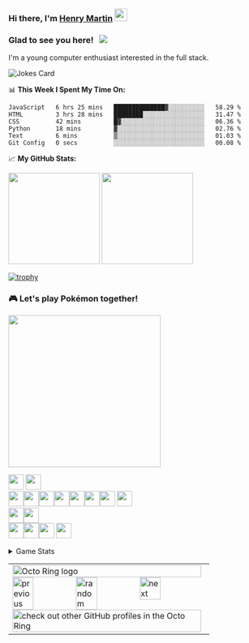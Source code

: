 ### Hi there, I'm <a href="https://home.henrymartin.co" target="_blank">Henry Martin</a> <img src="https://media.giphy.com/media/hvRJCLFzcasrR4ia7z/giphy.gif" width="25px">



### Glad to see you here! &nbsp; ![](https://visitor-badge.glitch.me/badge?page_id=HENRYMARTIN5.HENRYMARIN5)

I'm a young computer enthusiast interested in the full stack.


<img src="https://readme-jokes.vercel.app/api" alt="Jokes Card" />




</br>

📊 **This Week I Spent My Time On:**
<!--START_SECTION:waka-->

```text
JavaScript   6 hrs 25 mins   ██████████████▓░░░░░░░░░░   58.29 %
HTML         3 hrs 28 mins   ████████░░░░░░░░░░░░░░░░░   31.47 %
CSS          42 mins         █▓░░░░░░░░░░░░░░░░░░░░░░░   06.36 %
Python       18 mins         ▓░░░░░░░░░░░░░░░░░░░░░░░░   02.76 %
Text         6 mins          ▒░░░░░░░░░░░░░░░░░░░░░░░░   01.03 %
Git Config   0 secs          ░░░░░░░░░░░░░░░░░░░░░░░░░   00.08 %
```

<!--END_SECTION:waka-->


📈 **My GitHub Stats:**

<p>
  <img height="180em" src="https://github-readme-stats.vercel.app/api?username=HENRYMARTIN5&show_icons=true&hide_border=true&&count_private=true&include_all_commits=true" />
  <img height="180em" src="https://github-readme-stats.vercel.app/api/top-langs/?username=HENRYMARTIN5&show_icons=true&hide_border=true&layout=compact&langs_count=8"/>
</p>

[![trophy](https://github-profile-trophy.vercel.app/?username=HENRYMARTIN5&theme=onedark)](https://github.com/ryo-ma/github-profile-trophy)

### 🎮 Let's play Pokémon together!
<img src="https://toy.aoaoao.me/image" width="300"/> 

<img src="https://raw.githubusercontent.com/HFO4/HFO4/master/img/blank.png" width="30"/> <a href="https://toy.aoaoao.me/control?button=2&callback=https://github.com/HENRYMARTIN5"><img src="https://raw.githubusercontent.com/HFO4/HFO4/master/img/up.png" width="30"/></a>
<br><a href="https://toy.aoaoao.me/control?button=1&callback=https://github.com/HENRYMARTIN5"><img src="https://raw.githubusercontent.com/HFO4/HFO4/master/img/left.png" width="30"/></a><img src="https://raw.githubusercontent.com/HFO4/HFO4/master/img/blank.png" width="30"/><a href="https://toy.aoaoao.me/control?button=0&callback=https://github.com/HENRYMARTIN5"><img src="https://raw.githubusercontent.com/HFO4/HFO4/master/img/right.png" width="30"/></a><img src="https://raw.githubusercontent.com/HFO4/HFO4/master/img/blank.png" width="30"/><img src="https://raw.githubusercontent.com/HFO4/HFO4/master/img/blank.png" width="30"/><img src="https://raw.githubusercontent.com/HFO4/HFO4/master/img/blank.png" width="30"/><a href="https://toy.aoaoao.me/control?button=5&callback=https://github.com/HENRYMARTIN5"><img src="https://raw.githubusercontent.com/HFO4/HFO4/master/img/B.png" width="30"/></a> <a href="https://toy.aoaoao.me/control?button=4&callback=https://github.com/HENRYMARTIN5"><img src="https://raw.githubusercontent.com/HFO4/HFO4/master/img/A.png" width="30"/></a>
<br><a href="https://toy.aoaoao.me/control?button=3&callback=https://github.com/HENRYMARTIN5"><img src="https://raw.githubusercontent.com/HFO4/HFO4/master/img/blank.png" width="30"/><img src="https://raw.githubusercontent.com/HFO4/HFO4/master/img/down.png" width="30"/></a>
<br><img src="https://raw.githubusercontent.com/HFO4/HFO4/master/img/blank.png" width="30"/><img src="https://raw.githubusercontent.com/HFO4/HFO4/master/img/blank.png" width="30"/><a href="https://toy.aoaoao.me/control?button=6&callback=https://github.com/HENRYMARTIN5"><img src="https://raw.githubusercontent.com/HFO4/HFO4/master/img/select.png" height="30"/></a> <a href="https://toy.aoaoao.me/control?button=7&callback=https://github.com/HENRYMARTIN5"><img src="https://raw.githubusercontent.com/HFO4/HFO4/master/img/start.png" height="30" /></a>



<details><summary>Game Stats</summary>
  
  -----

  <img src="https://playground.aoaoao.me/Api/GBStatistic" />
  
  -----
  
</details>



<table><tbody><tr><td><a href="https://octo-ring.com/"><img src="https://octo-ring.com/static/img/widget/top.png" width="99%" alt="Octo Ring logo" align="top"></a><br><a href="https://octo-ring.com/p/HENRYMARTIN5/prev"><img src="https://octo-ring.com/static/img/widget/prev.png" width="33%" alt="previous" align="top" title="previous profile"></a><a href="https://octo-ring.com/p/HENRYMARTIN5/random"><img src="https://octo-ring.com/static/img/widget/random.png" width="33%" alt="random" align="top" title="random profile"></a><a href="https://octo-ring.com/p/HENRYMARTIN5/next"><img src="https://octo-ring.com/static/img/widget/next.png" width="33%" alt="next" align="top" title="next profile"></a><br><a href="https://octo-ring.com/"><img src="https://octo-ring.com/static/img/widget/bottom.png" width="99%" alt="check out other GitHub profiles in the Octo Ring" align="top"></a></td></tr></tbody></table>


